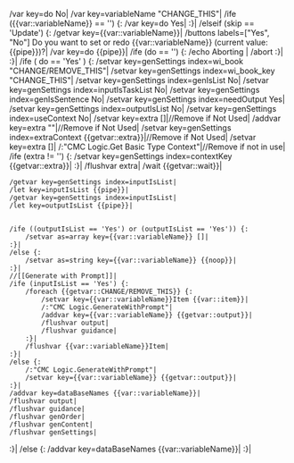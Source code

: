 /var key=do No|
/var key=variableName "CHANGE_THIS"|
/ife ({{var::variableName}} == '') {:
    /var key=do Yes|
:}|
/elseif (skip == 'Update') {:
    /getvar key={{var::variableName}}|
    /buttons labels=["Yes", "No"] Do you want to set or redo {{var::variableName}} (current value: {{pipe}})?|
    /var key=do {{pipe}}|
    /ife (do == '') {:
        /echo Aborting |
        /abort
    :}|
:}|
/ife ( do == 'Yes' ) {:
	/setvar key=genSettings index=wi_book "CHANGE/REMOVE_THIS"|
	/setvar key=genSettings index=wi_book_key "CHANGE_THIS"|
	/setvar key=genSettings index=genIsList No|
	/setvar key=genSettings index=inputIsTaskList No|
	/setvar key=genSettings index=genIsSentence No|
	/setvar key=genSettings index=needOutput Yes|
	/setvar key=genSettings index=outputIsList No|
	/setvar key=genSettings index=useContext No|
	/setvar key=extra []|//Remove if Not Used|
	/addvar key=extra ""|//Remove if Not Used|
	/setvar key=genSettings index=extraContext {{getvar::extra}}|//Remove if Not Used|
	/setvar key=extra []|
	/:"CMC Logic.Get Basic Type Context"|//Remove if not in use|
	/ife (extra != '') {:
		/setvar key=genSettings index=contextKey {{getvar::extra}}|
	:}|
	/flushvar extra|
	/wait {{getvar::wait}}|
	
	/getvar key=genSettings index=inputIsList|
	/let key=inputIsList {{pipe}}|
	/getvar key=genSettings index=inputIsList|
	/let key=outputIsList {{pipe}}|
	
	
	/ife ((outputIsList == 'Yes') or (outputIsList == 'Yes')) {:
		/setvar as=array key={{var::variableName}} []|
	:}|
	/else {:
		/setvar as=string key={{var::variableName}} {{noop}}|
	:}|
	//[[Generate with Prompt]]|
	/ife (inputIsList == 'Yes') {:
		/foreach {{getvar::CHANGE/REMOVE_THIS}} {:
			/setvar key={{var::variableName}}Item {{var::item}}|
			/:"CMC Logic.GenerateWithPrompt"|
			/addvar key={{var::variableName}} {{getvar::output}}|
			/flushvar output|
			/flushvar guidance|
		:}|
		/flushvar {{var::variableName}}Item|
	:}|
	/else {:
		/:"CMC Logic.GenerateWithPrompt"|
		/setvar key={{var::variableName}} {{getvar::output}}|
	:}|
	/addvar key=dataBaseNames {{var::variableName}}|
	/flushvar output|
	/flushvar guidance|
	/flushvar genOrder|
	/flushvar genContent|
	/flushvar genSettings|
:}|
/else {:
	/addvar key=dataBaseNames {{var::variableName}}|
:}|